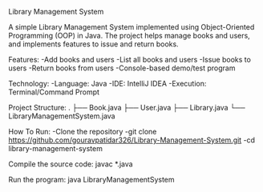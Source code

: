 Library Management System

A simple Library Management System implemented using Object-Oriented Programming (OOP) in Java. The project helps manage books and users, and implements features to issue and return books.

Features:
-Add books and users
-List all books and users
-Issue books to users
-Return books from users
-Console-based demo/test program

Technology:
-Language: Java
-IDE: IntelliJ IDEA 
-Execution: Terminal/Command Prompt

Project Structure:
.
├── Book.java
├── User.java
├── Library.java
└── LibraryManagementSystem.java


How To Run:
-Clone the repository
-git clone https://github.com/gouravpatidar326/Library-Management-System.git
-cd library-management-system

Compile the source code:
javac *.java

Run the program:
java LibraryManagementSystem
